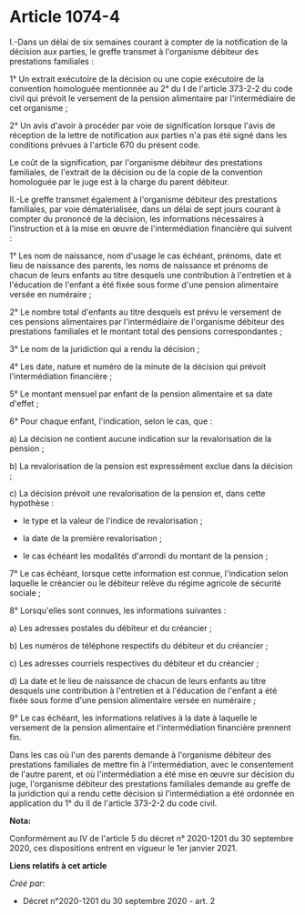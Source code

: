 # Article 1074-4

I.-Dans un délai de six semaines courant à compter de la notification de la décision aux parties, le greffe transmet à
l'organisme débiteur des prestations familiales :

1° Un extrait exécutoire de la décision ou une copie exécutoire de la convention homologuée mentionnée au 2° du I de
l'article 373-2-2 du code civil qui prévoit le versement de la pension alimentaire par l'intermédiaire de cet organisme ;

2° Un avis d'avoir à procéder par voie de signification lorsque l'avis de réception de la lettre de notification aux parties
n'a pas été signé dans les conditions prévues à l'article 670 du présent code.

Le coût de la signification, par l'organisme débiteur des prestations familiales, de l'extrait de la décision ou de la copie
de la convention homologuée par le juge est à la charge du parent débiteur.

II.-Le greffe transmet également à l'organisme débiteur des prestations familiales, par voie dématérialisée, dans un délai de
sept jours courant à compter du prononcé de la décision, les informations nécessaires à l'instruction et à la mise en œuvre
de l'intermédiation financière qui suivent :

1° Les nom de naissance, nom d'usage le cas échéant, prénoms, date et lieu de naissance des parents, les noms de naissance et
prénoms de chacun de leurs enfants au titre desquels une contribution à l'entretien et à l'éducation de l'enfant a été fixée
sous forme d'une pension alimentaire versée en numéraire ;

2° Le nombre total d'enfants au titre desquels est prévu le versement de ces pensions alimentaires par l'intermédiaire de
l'organisme débiteur des prestations familiales et le montant total des pensions correspondantes ;

3° Le nom de la juridiction qui a rendu la décision ;

4° Les date, nature et numéro de la minute de la décision qui prévoit l'intermédiation financière ;

5° Le montant mensuel par enfant de la pension alimentaire et sa date d'effet ;

6° Pour chaque enfant, l'indication, selon le cas, que :

a) La décision ne contient aucune indication sur la revalorisation de la pension ;

b) La revalorisation de la pension est expressément exclue dans la décision ;

c) La décision prévoit une revalorisation de la pension et, dans cette hypothèse :

- le type et la valeur de l'indice de revalorisation ;

- la date de la première revalorisation ;

- le cas échéant les modalités d'arrondi du montant de la pension ;

7° Le cas échéant, lorsque cette information est connue, l'indication selon laquelle le créancier ou le débiteur relève du
régime agricole de sécurité sociale ;

8° Lorsqu'elles sont connues, les informations suivantes :

a) Les adresses postales du débiteur et du créancier ;

b) Les numéros de téléphone respectifs du débiteur et du créancier ;

c) Les adresses courriels respectives du débiteur et du créancier ;

d) La date et le lieu de naissance de chacun de leurs enfants au titre desquels une contribution à l'entretien et à
l'éducation de l'enfant a été fixée sous forme d'une pension alimentaire versée en numéraire ;

9° Le cas échéant, les informations relatives à la date à laquelle le versement de la pension alimentaire et l'intermédiation
financière prennent fin.

Dans les cas où l'un des parents demande à l'organisme débiteur des prestations familiales de mettre fin à l'intermédiation,
avec le consentement de l'autre parent, et où l'intermédiation a été mise en œuvre sur décision du juge, l'organisme débiteur
des prestations familiales demande au greffe de la juridiction qui a rendu cette décision si l'intermédiation a été ordonnée
en application du 1° du II de l'article 373-2-2 du code civil.

**Nota:**

Conformément au IV de l'article 5 du décret n° 2020-1201 du 30 septembre 2020, ces dispositions entrent en vigueur le 1er
janvier 2021.

**Liens relatifs à cet article**

_Créé par_:

  - Décret n°2020-1201 du 30 septembre 2020 - art. 2

